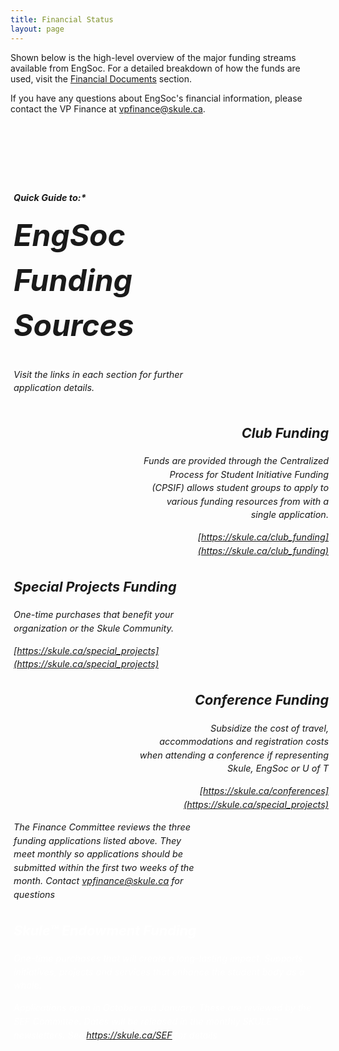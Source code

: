 ```yaml
---
title: Financial Status
layout: page
---
```



Shown below is the high-level overview of the major funding streams available from EngSoc. For a detailed breakdown of how the funds are used, visit the [Financial Documents](http://skule.ca/financial_documents) section.

If you have any questions about EngSoc's financial information, please contact the VP Finance at <a href="mailto:vpfinance@skule.ca" class="has-text-warning">vpfinance@skule.ca</a>.
<div style="display: flex; flex-flow: column nowrap; width: 100%; background-image: url(../content/finance/2T0-2T1/funding-bg.png); background-size: contain; background-repeat: no-repeat; font-weight: 400; line-height: 1; padding: 1%; font-size: 1.5vw;">
    <div class="infographic-section" style="padding-right: 40%; text-align: left;">
        <h1 style="font-size: 5vw"><span style="font-size: 1.5vw;"><i style="line-height: 1.5;">Quick Guide to:*</span><br />EngSoc Funding Sources</h1>
        
 Visit the links in each section for further application details. 
    </div>
    <div class="infographic-section" style="padding-left: 40%; text-align: right;">
        <h2>Club Funding</h2>
        
Funds are provided through the Centralized Process for Student Initiative Funding (CPSIF) allows student groups to apply to various funding resources from with a single application.
        
[https://skule.ca/club_funding](https://skule.ca/club_funding)
    </div>
    <div class="infographic-section" style="padding-right: 40%; text-align: left;">
        <h2>Special Projects Funding</h2>
        
One-time purchases that benefit your organization or the Skule Community.
        
[https://skule.ca/special_projects](https://skule.ca/special_projects)
    </div>
    <div class="infographic-section" style="padding-left: 40%; text-align: right;">
        <h2>Conference Funding</h2>
        
Subsidize the cost of travel, accommodations and registration costs when attending a conference if representing Skule, EngSoc or U&nbsp;of&nbsp;T
        
[https://skule.ca/conferences](https://skule.ca/special_projects)
    </div>
    <div class="infographic-section" style="padding-right: 40%; text-align: left;">
        
The Finance Committee reviews the <span style="font-decoration: underlined;">three funding applications listed above</span>. They meet monthly so applications should be submitted within the first two weeks of the month. Contact [vpfinance@skule.ca](mailto:vpfinance@g.skule.ca) for questions
    </div>
    <div class="infographic-section" style="text-align: left; color: white;">
        <h2 style="color: white;">Skule™ Endowment Funding</h2>
        
One-time purchases that will create a long-lasting impact. Supports initiatives, projects and services that enhance the student body as a whole. 
        
Applications open in October and January. These are reviewed by the SEF Committee. Dates will be released in the monthly SKULE™ newsletters. See <a href="https://skule.ca/SEF" style="color: white;">https://skule.ca/SEF</a> for details
    </div> <br><br><br><br><br><br><br><br><br><br><br><br><br><br><br><br><br><br><br><br><br><br><br><br><br><br><br><br><br><br><br><br><br><br><br><br><br><br><br><br><br><br><br><br><br><br><br><br><br><br><br><br><br><br><br><br><br><br><br><br><br><br><br><br><br><br><br><br><br><br><br><br><br><br><br><br><br><br><br><br><br><br><br><br><br><br><br><br><br><br><br><br><br><br><br><br><br><br><br><br><br><br><br><br><br><br><br><br><br><br><br><br><br><br><br><br><br><br><br><br><br><br><br><br><br><br><br><br><br><br><br><br><br><br><br><br><br><br><br><br><br><br><br><br><br><br><br><br><br><br><br><br><br><br><br><br><br><br><br><br><br><br><br><br><br><br><br><br><br><br><br><br><br><br><br><br><br><br><br><br>
</div>
